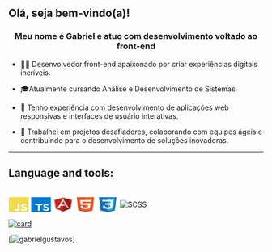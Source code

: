 ## Olá, seja bem-vindo(a)!

<div align="center">
   <h3> Meu nome é Gabriel e atuo com desenvolvimento voltado ao front-end </h3>
</div>

- 👨‍💻 Desenvolvedor front-end apaixonado por criar experiências digitais incríveis.

- 🎓Atualmente cursando Análise e Desenvolvimento de Sistemas.

- 🔭 Tenho experiência com desenvolvimento de aplicações web responsivas e interfaces de usuário interativas.

- 💼 Trabalhei em projetos desafiadores, colaborando com equipes ágeis e contribuindo para o desenvolvimento de soluções inovadoras.

***

## Language and tools:

<div style="display: inline_block"><br>
  <img align="center" alt="lyndona-Js" height="30" width="40" src="https://raw.githubusercontent.com/devicons/devicon/master/icons/javascript/javascript-plain.svg">
  <img align="center" alt="lyndona-Ts" height="30" width="40" src="https://raw.githubusercontent.com/devicons/devicon/master/icons/typescript/typescript-plain.svg">
  <img align="center" alt="lyndona-Angular" height="30" width="40" src="https://raw.githubusercontent.com/devicons/devicon/master/icons/angularjs/angularjs-original.svg">
  <img align="center" alt="lyndona-HTML" height="30" width="40" src="https://raw.githubusercontent.com/devicons/devicon/master/icons/html5/html5-original.svg">
  <img align="center" alt="Rafa-CSS" height="30" width="40" src="https://raw.githubusercontent.com/devicons/devicon/master/icons/css3/css3-original.svg">
  <img align="center" alt="SCSS" height="30" width="40" src="https://cdn.jsdelivr.net/gh/devicons/devicon/icons/sass/sass-original.svg">
</div>

[![card](https://github-readme-stats.vercel.app/api?username=gabrielgustavos&theme=tokyonight)](https://github.com/gabrielgustavos/)

[![gabrielgustavos](https://github-readme-stats.vercel.app/api/top-langs/?username=gabrielgustavos&hide=html&layout=compact&theme=tokyonight)]
